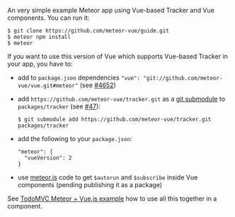 An very simple example Meteor app using Vue-based Tracker and Vue components. You can run it:

```
$ git clone https://github.com/meteor-vue/guide.git
$ meteor npm install
$ meteor
```

If you want to use this version of Vue which supports Vue-based Tracker in your app, you have to:
* add to `package.json` dependencies `"vue": "git://github.com/meteor-vue/vue.git#meteor"` (see [#4652](https://github.com/vuejs/vue/pull/4652))
* add `https://github.com/meteor-vue/tracker.git` as a [git submodule](https://git-scm.com/docs/git-submodule) to `packages/tracker` (see [#47](https://github.com/meteor/meteor-feature-requests/issues/47)):

    ```
    $ git submodule add https://github.com/meteor-vue/tracker.git packages/tracker 
    ```
* add the following to your `package.json`:

    ```
    "meteor": {
      "vueVersion": 2
    }
    ```

* use [meteor.js](https://github.com/meteor-vue/todomvc/blob/master/client/meteor.js) code to get `$autorun` and `$subscribe` inside Vue components
  (pending publishing it as a package)

See [TodoMVC Meteor + Vue.js example](https://github.com/meteor-vue/todomvc/blob/master/client/todos-display.vue) how to use all this together in a component.
